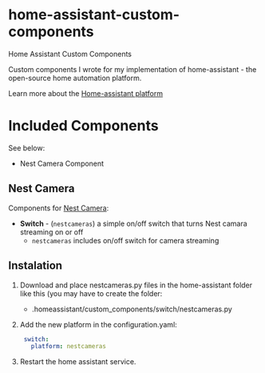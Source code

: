# home-assistant-custom-components
Home Assistant Custom Components

Custom components I wrote for my implementation of home-assistant - the open-source home automation platform.

Learn more about the [Home-assistant platform](https://home-assistant.io/)

# Included Components

See below:
 * Nest Camera Component

## Nest Camera

Components for [Nest Camera](https://www.nest.com/):

* **Switch** - (``nestcameras``) a simple on/off switch that turns Nest camara streaming on or off
  * ``nestcameras`` includes on/off switch for camera streaming

## Instalation

1. Download and place nestcameras.py files in the home-assistant folder like this (you may have to create the folder:

    - .homeassistant/custom_components/switch/nestcameras.py
  
2. Add the new platform in the configuration.yaml:

    ```yaml
     switch:
       platform: nestcameras
    ```

5. Restart the home assistant service.
